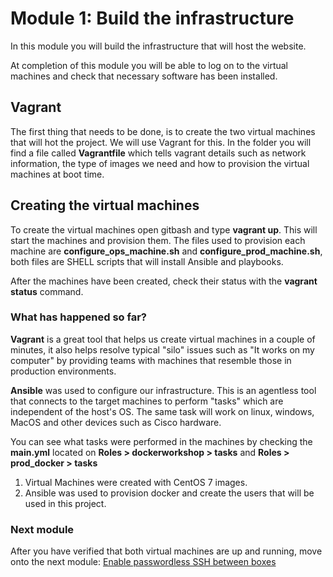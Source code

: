 # Module 1: Build the infrastructure

In this module you will build the infrastructure that will host the website.

At completion of this module you will be able to log on to the virtual machines and check that necessary software has been installed.

##  Vagrant
The first thing that needs to be done, is to create the two virtual machines that will hot the project. We will use Vagrant for this.
In the folder you will find a file called **Vagrantfile** which tells vagrant details such as network information, the type of images we need and how to provision the virtual machines at boot time.

## Creating the virtual machines

To create the virtual machines open gitbash and type **vagrant up**. This will start the machines and provision them.
The files used to provision each machine are **configure_ops_machine.sh** and **configure_prod_machine.sh**, both files are SHELL scripts that will install Ansible and playbooks.

After the machines have been created, check their status with the **vagrant status** command.

### What has happened so far?

**Vagrant** is a great tool that helps us create virtual machines in a couple of minutes, it also helps resolve typical "silo" issues such as "It works on my computer" by providing teams with machines that resemble those in production environments.

**Ansible** was used to configure our infrastructure. This is an agentless tool that connects to the target machines to perform "tasks" which are independent of the host's OS. The same task will work on linux, windows, MacOS and other devices such as Cisco hardware.

You can see what tasks were performed in the machines by checking the **main.yml** located on **Roles > dockerworkshop > tasks** and **Roles > prod_docker > tasks**


1. Virtual Machines were created with CentOS 7 images.
1. Ansible was used to provision docker and create the users that will be used in this project.

### Next module


After you have verified that both virtual machines are up and running, move onto the next module: [Enable passwordless SSH between boxes](../02_PasswordlessSSH)
